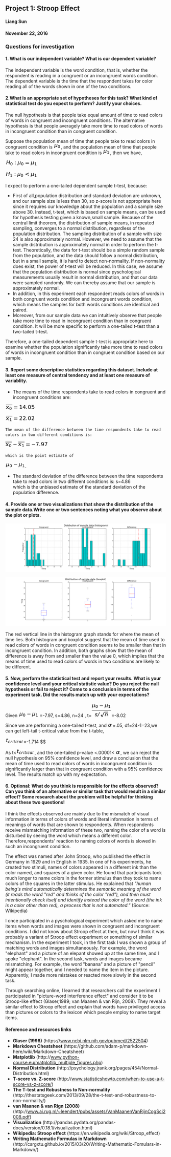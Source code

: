 
## Project 1: Stroop Effect  
#### Liang Sun            
#### November 22, 2016

### Questions for investigation

#### 1. What is our independent variable? What is our dependent variable?

The independent variable is the word condition, that is, whether the respondent is reading in a congruent or an incongruent words condition. The dependent variable is the time that the respondent takes for color reading all of the words shown in one of the two conditions.

#### 2.What is an appropriate set of hypotheses for this task? What kind of statistical test do you expect to perform? Justify your choices.

The null hypothesis is that people take equal amount of time to read colors of words in congruent and incongruent conditions. The alternative hypothesis is that people averagely take more time to read colors of words in incongruent condition than in congruent condition.

Suppose the population mean of time that people take to read colors in congruent condition is ![img](/image/1.png), and the population mean of time that people take to read colors in incongruent condition is ![img](/image/2.png), then we have,



![img](/image/3.png)

![img](/image/4.png)

I expect to perform a one-tailed dependent sample t-test, because:
* First of all,population distribution and standard deviation are unknown, and our sample size is less than 30, so z-score is not appropriate here since it requires our knowledge about the population and a sample size above 30. Instead, t-test, which is based on sample means, can be used for hypothesis testing given a known,small sample. Because of the central limit theorem, the distribution of sample means, in repeated sampling, converges to a normal distribution, regardless of the population distribution. The sampling distribution of a sample with size 24 is also approximately normal. However, we need to assume that the sample distribution is approximately normal in order to perform the t-test. Theoretically, the data for t-test should be a simple random sample from the population, and the data should follow a normal distribution, but in a small sample, it is hard to detect non-normality. If non-normality does exist, the power of t-test will be reduced. In this case, we assume that the population distribution is normal since pyschological measurements usually result in normal distribution, and that our data were sampled randomly. We can thereby assume that our sample is approximately normal.  
* In addition, in this experiment each respondent reads colors of words in both congruent words condition and incongruent words condition, which means the samples for both words conditions are identical and paired.
* Moreover, from our sample data we can intuitively observe that people take more time to read in incongruent condition than in congruent condition. It will be more specific to perform a one-tailed t-test than a two-tailed t-test.

Therefore, a one-tailed dependent sample t-test is appropriate here to examine whether the population significantly take more time to read colors of words in incongruent condition than in congruent condition based on our sample.

#### 3. Report some descriptive statistics regarding this dataset. Include at least one measure of central tendency and at least one measure of variablity.

* The means of the time respondents take to read colors in congruent and incongruent conditions are:

![img](/image/5.png)

![img](/image/6.png)

    The mean of the difference between the time respondents take to read colors in two different conditions is:

  ![img](/image/7.png)

    which is the point estimate of

  ![img](/image/8.png).  

* The standard deviation of the difference between the time respondents take to read colors in two different conditions is:
 s=4.86  
which is the unbiased estimate of the standard deviation of the population difference.

#### 4. Provide one or two visualizations that show the distribution of the sample data.Write one or two sentences noting what you observe about the plot or plots.

![Distribution of sample data](Distribution_histogram.png)

![Distribution boxplot](Distribution_box.png)

The red vertical line in the histogram graph stands for where the mean of time lies. Both histogram and boxplot suggest that the mean of time used to read colors of words in congruent condition seems to be smaller than that in incongruent condition. In addition, both graphs show that the mean of difference is away from and smaller than the value 0, which implies that the means of time used to read colors of words in two conditions are likely to be different.

#### 5. Now, perform the statistical test and report your results. What is your confidence level and your critical statistic value? Do you reject the null hypothesis or fail to reject it? Come to a conclusion in terms of the experiment task. Did the results match up with your expectations?

Given ![img](/image/8.png) =-7.97, s=4.86, n=24 ,
 t=![img](/image/9.png)=-8.02

Since we are performing a one-tailed t-test, and ![img](/image/10.png)=.05, df=24-1=23,we can get left-tail t-critical value from the t-table,

![img](/image/11.png)=-1.714 $$

As  t<![img](/image/11.png), and the one-tailed p-value <.00001< ![img](/image/10.png), we can reject the null hypothesis on 95% confidence level, and draw a conclusion that the mean of time used to read colors of words in incongruent condition is significantly larger than that in congruent condition with a 95% confidence level. The results match up with my expectation.

#### 6. Optional: What do you think is responsible for the effects observed? Can you think of an alternative or similar task that would result in a similar effect? Some research about the problem will be helpful for thinking about these two questions!

I think the effects observed are mainly due to the mismatch of visual information in terms of colors of words and literal information in terms of meanings of words that are shown to respondents. When respondents receive mismatching information of these two, naming the color of a word is disturbed by seeing the word which means a different color. Therefore,respondents' reaction to naming colors of words is slowed in such an incongruent condition.

The effect was named after John Stroop, who published the effect in Germany in 1929 and in English in 1935. In one of his experiments, he created two stimuli, names of colors appeared in a different ink than the color named, and squares of a given color. He found that participants took much longer to name colors in the former stimulus than they took to name colors of the squares in the latter stimulus. He explained that *"human being's mind automatically determines the semantic meaning of the word (it reads the word "red" and thinks of the color "red"), and then must intentionally check itself and identify instead the color of the word (the ink is a color other than red), a process that is not automated."* (Source: Wikipedia)

I once participated in a pyschological experiment which asked me to name items when words and images were shown in congruent and incongruent conditions. I did not know about Stroop effect at then, but now I think it was probably a variant of Stroop effect experiment or something of similar mechanism. In the experiment I took, in the first task I was shown a group of matching words and images simultaneously. For example, the word "elephant" and a picture of an elepant showed up at the same time, and I spoke "elephant". In the second task, words and images became mismatching. For example, the word "banana" and a picture of "pencil" might appear together, and I needed to name the item in the picture. Apparently, I made more mistakes or reacted more slowly in the second task.

Through searching online, I learned that researchers call the experiment I participated in "picture-word interference effect" and consider it to be Stroop-like effect (Glaser,1989; van Maanen & van Rijn, 2008). They reveal a similar effect to Stroop effect and explain that words have privileged access than pictures or colors to the lexicon which people employ to name target items.  

#### Reference and resources links

* **Glaser (1998)** (https://<i></i>www.ncbi.nlm.nih.gov/pubmed/2522504)
* **Markdown Cheatsheet** (https://<i></i>github.com/adam-p/markdown-here/wiki/Markdown-Cheatsheet)
* **Matplotlib** (http://<i></i>www.python-course.eu/matplotlib_multiple_figures.php)
* **Normal Distribution** (http://<i></i>psychology.jrank.org/pages/454/Normal-Distribution.html)
* **T-score vs. Z-score** (http://<i></i>www.statisticshowto.com/when-to-use-a-t-score-vs-z-score/)
* **The T-test and Robustness to Non-normality** (http://<i></i>thestatsgeek.com/2013/09/28/the-t-test-and-robustness-to-non-normality/)
* **van Maanen & van Rign (2008)** (http://<i></i>www.ai.rug.nl/~leendert/pubs/assets/VanMaanenVanRijnCogSci2008.pdf)
* **Visualization** (http://<i></i>pandas.pydata.org/pandas-docs/version/0.18.1/visualization.html)
* **Wikipedia: Stroop effect** (https://<i></i>en.wikipedia.org/wiki/Stroop_effect)
* **Writing Mathematic Formulas in Markdown** (http://<i></i>csrgxtu.github.io/2015/03/20/Writing-Mathematic-Fomulars-in-Markdown/)
